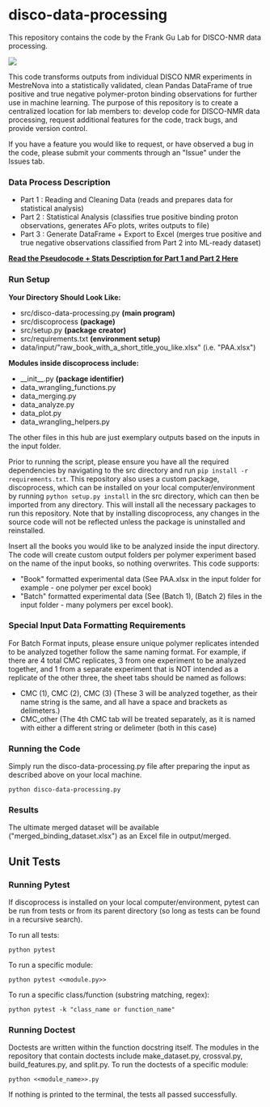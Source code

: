 # disco-data-processing
This repository contains the code by the Frank Gu Lab for DISCO-NMR data processing. 

<a>![](https://media.tenor.com/images/dedb6f501250b912f125112d6a04a26e/tenor.gif)</a>

This code transforms outputs from individual DISCO NMR experiments in MestreNova into a statistically validated, clean Pandas DataFrame of true positive and true negative polymer-proton binding observations for further use in machine learning. The purpose of this repository is to create a centralized location for lab members to: develop code for DISCO-NMR data processing, request additional features for the code, track bugs, and provide version control.

If you have a feature you would like to request, or have observed a bug in the code, please submit your comments through an "Issue" under the Issues tab.  

<h3> <b> Data Process Description </b> </h3>

- Part 1 : Reading and Cleaning Data      (reads and prepares data for statistical analysis)
- Part 2 : Statistical Analysis           (classifies true positive binding proton observations, generates AFo plots, writes outputs to file)
- Part 3 : Generate DataFrame + Export to Excel     (merges true positive and true negative observations classified from Part 2 into ML-ready dataset)

<b>[Read the Pseudocode + Stats Description for Part 1 and Part 2 Here](https://utoronto.sharepoint.com/:b:/r/sites/fase-che-fgl-nano/DISCOML/Shared%20Documents/Filesharing/disco-data-processing-pseudocode.pdf?csf=1&web=1&e=Ye55Bj)</b>

 
<h3><b> Run Setup </b></h3>

<b>Your Directory Should Look Like:  </b>    
- src/disco-data-processing.py <b> (main program) </b>
- src/discoprocess <b> (package) </b>
- src/setup.py <b> (package creator) </b>
- src/requirements.txt <b> (environment setup) </b>
- data/input/"raw_book_with_a_short_title_you_like.xlsx" (i.e. "PAA.xlsx")

<b> Modules inside discoprocess include: </b>
- \_\_init__.py <b> (package identifier) </b>
- data_wrangling_functions.py
- data_merging.py
- data_analyze.py
- data_plot.py
- data_wrangling_helpers.py

The other files in this hub are just exemplary outputs based on the inputs in the input folder.

Prior to running the script, please ensure you have all the required dependencies by navigating to the src directory and run ```pip install -r requirements.txt```. This repository also uses a custom package, discoprocess, which can be installed on your local computer/environment by running ```python setup.py install``` in the src directory, which can then be imported from any directory. This will install all the necessary packages to run this repository. Note that by installing discoprocess, any changes in the source code will not be reflected unless the package is uninstalled and reinstalled.

Insert all the books you would like to be analyzed inside the input directory. The code will create custom output folders per polymer experiment based on the name of the input books, so nothing overwrites. This code supports: 

- "Book" formatted experimental data (See PAA.xlsx in the input folder for example - one polymer per excel book) 
- "Batch" formatted experimental data (See (Batch 1), (Batch 2) files in the input folder - many polymers per excel book). 

<h3><b> Special Input Data Formatting Requirements </b></h3>
For Batch Format inputs, please ensure unique polymer replicates intended to be analyzed together follow the same naming format. 
For example, if there are 4 total CMC replicates, 3 from one experiment to be analyzed together, and 1 from a separate experiment that is NOT intended as 
a replicate of the other three, the sheet tabs should be named as follows: 

- CMC (1), CMC (2), CMC (3)               (These 3 will be analyzed together, as their name string is the same, and all have a space and brackets as delimeters.)
- CMC_other                               (The 4th CMC tab will be treated separately, as it is named with either a different string or delimeter (both in this case)

<h3><b> Running the Code </b></h3>   
Simply run the disco-data-processing.py file after preparing the input as described above on your local machine.

    python disco-data-processing.py

<h3><b> Results </b></h3>
The ultimate merged dataset will be available ("merged_binding_dataset.xlsx") as an Excel file in output/merged. 

## Unit Tests
<h3><b> Running Pytest </b></h3>
If discoprocess is installed on your local computer/environment, pytest can be run from tests or from its parent directory (so long as tests can be found in a recursive search).

To run all tests:

    python pytest

 To run a specific module:
 
    python pytest <<module.py>>
   
To run a specific class/function (substring matching, regex):
 
    python pytest -k "class_name or function_name"
   
<h3><b> Running Doctest </b></h3>
Doctests are written within the function docstring itself. The modules in the repository that contain doctests include make_dataset.py, crossval.py, build_features.py, and split.py. To run the doctests of a specific module:

    python <<module_name>>.py

If nothing is printed to the terminal, the tests all passed successfully.